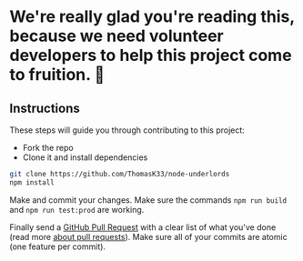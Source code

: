 # We're really glad you're reading this, because we need volunteer developers to help this project come to fruition. 👏

## Instructions

These steps will guide you through contributing to this project:

- Fork the repo
- Clone it and install dependencies

```bash
git clone https://github.com/ThomasK33/node-underlords
npm install
```

Make and commit your changes. Make sure the commands `npm run build` and `npm run test:prod` are working.

Finally send a [GitHub Pull Request](https://github.com/ThomasK33/node-underlords/compare?expand=1) with a clear list of what you've done (read more [about pull requests](https://help.github.com/articles/about-pull-requests/)). Make sure all of your commits are atomic (one feature per commit).
